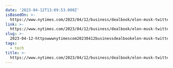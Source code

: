 ```yaml
---
date: '2023-04-12T13:09:53.000Z'
isBasedOn: >-
  https://www.nytimes.com/2023/04/12/business/dealbook/elon-musk-twitter-bbc-interview.html
link: >-
  https://www.nytimes.com/2023/04/12/business/dealbook/elon-musk-twitter-bbc-interview.html
slug: >-
  2023-04-12-httpswwwnytimescom20230412businessdealbookelon-musk-twitter-bbc-interviewhtml
tags:
  - tech
title: >-
  https://www.nytimes.com/2023/04/12/business/dealbook/elon-musk-twitter-bbc-interview.html
---
```


